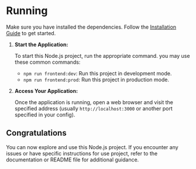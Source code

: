 # Running

Make sure you have installed the dependencies. Follow the [Installation Guide](./install.md) to get started.

1. **Start the Application:**

   To start this Node.js project, run the appropriate command. you may use these common commands:

   * `npm run frontend:dev`: Run this project in development mode.
   * `npm run frontend:prod`: Run this project in production mode.

2. **Access Your Application:**

   Once the application is running, open a web browser and visit the specified address (usually `http://localhost:3000` or another port specified in your config).

## Congratulations

You can now explore and use this Node.js project. If you encounter any issues or have specific instructions for use project, refer to the documentation or README file for additional guidance.
